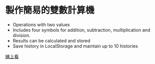 # 製作簡易的雙數計算機

- Operations with two values
- Includes four symbols for addition, subtraction, multiplication and division.
- Results can be calculated and stored
- Save history in LocalStorage and maintain up to 10 histories

[線上看]( https://colinchiu87.github.io/vue3-doubleDigitCalculator/)
